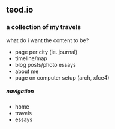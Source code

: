 ## teod.io

### a collection of my travels

what do i want the content to be?
  - page per city (ie. journal)
  - timeline/map
  - blog posts/photo essays
  - about me
  - page on computer setup (arch, xfce4)


##### navigation
- home
- travels
- essays
